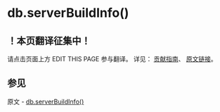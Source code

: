 # db.serverBuildInfo()

## ！本页翻译征集中！

请点击页面上方 EDIT THIS PAGE 参与翻译。
详见：
[贡献指南]( https://github.com/JinMuInfo/MongoDB-Manual-zh/blob/master/CONTRIBUTING.md )、
[原文链接](  https://docs.mongodb.com/manual/reference/method/db.serverBuildInfo/  )。

## 参见

原文 - [db.serverBuildInfo()]( https://docs.mongodb.com/manual/reference/method/db.serverBuildInfo/ )

